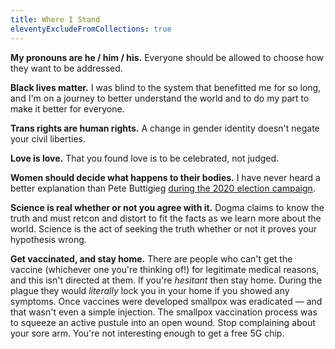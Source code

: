 ```yaml
---
title: Where I Stand
eleventyExcludeFromCollections: true
---
```


**My pronouns are he / him / his.** Everyone should be allowed to choose how they want to be addressed.

**Black lives matter.** I was blind to the system that benefitted me for so long, and I'm on a journey to better understand the world and to do my part to make it better for everyone.

**Trans rights are human rights.** A change in gender identity doesn't negate your civil liberties.

**Love is love.** That you found love is to be celebrated, not judged.

**Women should decide what happens to their bodies.** I have never heard a better explanation than Pete Buttigieg [during the 2020 election campaign](https://www.youtube.com/watch?v=wKOoWYfIzIw).

**Science is real whether or not you agree with it.** Dogma claims to know the truth and must retcon and distort to fit the facts as we learn more about the world. Science is the act of seeking the truth whether or not it proves your hypothesis wrong.

**Get vaccinated, and stay home.** There are people who can't get the vaccine (whichever one you're thinking of!) for legitimate medical reasons, and this isn't directed at them. If you're _hesitant_ then stay home. During the plague they would _literally_ lock you in your home if you showed any symptoms. Once vaccines were developed smallpox was eradicated &mdash; and that wasn't even a simple injection. The smallpox vaccination process was to squeeze an active pustule into an open wound. Stop complaining about your sore arm. You're not interesting enough to get a free 5G chip.
